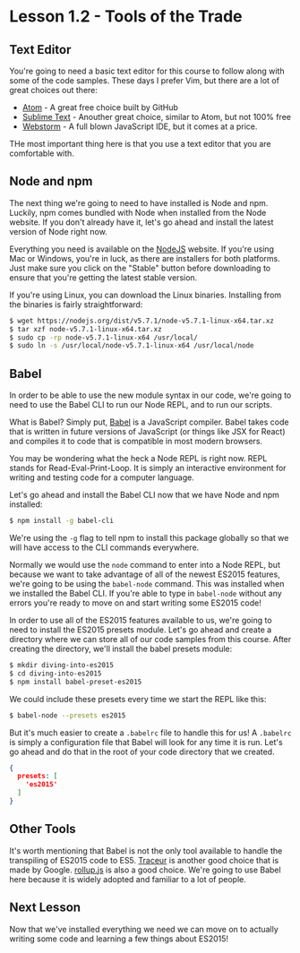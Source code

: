 # Lesson 1.2 - Tools of the Trade

## Text Editor

You're going to need a basic text editor for this course to follow along with
some of the code samples. These days I prefer Vim, but there are a lot of
great choices out there:

  * [Atom](https://atom.io/) - A great free choice built by GitHub
  * [Sublime Text](https://www.sublimetext.com/) - Anouther great choice, similar to Atom, but not 100% free
  * [Webstorm](https://www.jetbrains.com/webstorm/) - A full blown JavaScript IDE, but it comes at a price.

THe most important thing here is that you use a text editor that you are
comfortable with.

## Node and npm

The next thing we're going to need to have installed is Node and npm. Luckily,
npm comes bundled with Node when installed from the Node website. If you don't
already have it, let's go ahead and install the latest version of Node right
now.

Everything you need is available on the [NodeJS](https://nodejs.org/en/download/)
website. If you're using Mac or Windows, you're in luck, as there are installers
for both platforms. Just make sure you click on the "Stable" button before
downloading to ensure that you're getting the latest stable version.

If you're using Linux, you can download the Linux binaries. Installing
from the binaries is fairly straightforward:

```bash
$ wget https://nodejs.org/dist/v5.7.1/node-v5.7.1-linux-x64.tar.xz
$ tar xzf node-v5.7.1-linux-x64.tar.xz
$ sudo cp -rp node-v5.7.1-linux-x64 /usr/local/
$ sudo ln -s /usr/local/node-v5.7.1-linux-x64 /usr/local/node
```

## Babel

In order to be able to use the new module syntax in our code, we're going to
need to use the Babel CLI to run our Node REPL, and to run our scripts.

What is Babel? Simply put, [Babel](https://babeljs.io/) is a JavaScript compiler. Babel takes
code that is written in future versions of JavaScript (or things like JSX for
React) and compiles it to code that is compatible in most modern browsers.

You may be wondering what the heck a Node REPL is right now. REPL stands for
Read-Eval-Print-Loop. It is simply an interactive environment for writing
and testing code for a computer language.

Let's go ahead and install the Babel CLI now that we have Node and npm
installed:

```bash
$ npm install -g babel-cli
```

We're using the `-g` flag to tell npm to install this package globally so
that we will have access to the CLI commands everywhere.

Normally we would use the `node` command to enter into a Node REPL, but
because we want to take advantage of all of the newest ES2015 features, we're
going to be using the `babel-node` command. This was installed when we
installed the Babel CLI. If you're able to type in `babel-node` without any
errors you're ready to move on and start writing some ES2015 code!

In order to use all of the ES2015 features available to us, we're going to
need to install the ES2015 presets module. Let's go ahead and create a directory
where we can store all of our code samples from this course. After creating
the directory, we'll install the babel presets module:

```bash
$ mkdir diving-into-es2015
$ cd diving-into-es2015
$ npm install babel-preset-es2015
```

We could include these presets every time we start the REPL like this:

```bash
$ babel-node --presets es2015
```

But it's much easier to create a `.babelrc` file to handle this for us! A `.babelrc`
is simply a configuration file that Babel will look for any time it is run. Let's
go ahead and do that in the root of your code directory that we created.

```json
{
  presets: [
    'es2015'
  ]
}
```

## Other Tools

It's worth mentioning that Babel is not the only tool available to handle the
transpiling of ES2015 code to ES5. [Traceur](https://github.com/google/traceur-compiler)
is another good choice that is made by Google. [rollup.js](http://rollupjs.org/)
is also a good choice. We're going to use Babel here because it is widely
adopted and familiar to a lot of people.

## Next Lesson

Now that we've installed everything we need we can move on to actually
writing some code and learning a few things about ES2015!
